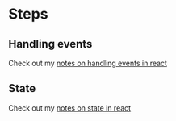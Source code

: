 # Steps

## Handling events

Check out my [notes on handling events in react](https://github.com/hermkan/code-journey-notes/blob/main/notes/04-building-UI/02-react/01-react-introduction/Part%20I/3.react-components.md#event-listener-and-event-handlers-in-a-component)

## State

Check out my [notes on state in react](https://github.com/hermkan/code-journey-notes/blob/main/notes/04-building-UI/02-react/01-react-introduction/Part%20I/5.hooks.md)
